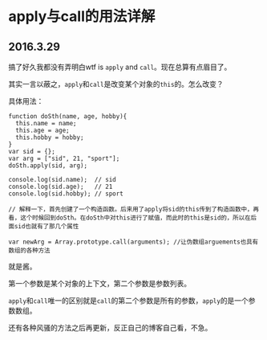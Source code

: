 # apply与call的用法详解
## 2016.3.29

搞了好久我都没有弄明白wtf is `apply` and `call`。现在总算有点眉目了。

其实一言以蔽之，`apply`和`call`是改变某个对象的`this`的。怎么改变？

具体用法：
```
function doSth(name, age, hobby){
  this.name = name;
  this.age = age;
  this.hobby = hobby;
}
var sid = {};
var arg = ["sid", 21, "sport"];
doSth.apply(sid, arg);

console.log(sid.name);  // sid
console.log(sid.age);   // 21
console.log(sid.hobby); // sport

// 解释一下，首先创建了一个构造函数。后来用了apply将sid的this传到了构造函数中，再看，这个时候回到doSth。在doSth中对this进行了赋值，而此时的this是sid的，所以在后面sid也就有了那几个属性

var newArg = Array.prototype.call(arguments); //让伪数组arguements也具有数组的各种方法
```

就是酱。

第一个参数是某个对象的上下文，第二个参数是参数列表。

`apply`和`call`唯一的区别就是`call`的第二个参数是所有的参数，`apply`的是一个参数数组。

还有各种风骚的方法之后再更新，反正自己的博客自己看，不急。
